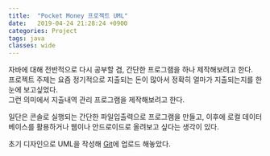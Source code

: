 ```yaml
---
title:  "Pocket Money 프로젝트 UML"
date:   2019-04-24 21:28:24 +0900
categories: Project
tags: java
classes: wide
---
```


자바에 대해 전반적으로 다시 공부할 겸, 간단한 프로그램을 하나 제작해보려고 한다.  
프로젝트 주제는 요즘 정기적으로 지출되는 돈이 많아서 정확히 얼마가 지출되는지를 한눈에 보고싶었다.  
그런 의미에서 지출내역 관리 프로그램을 제작해보려고 한다.  
  
일단은 콘솔로 실행되는 간단한 파일입출력으로 프로그램을 만들고, 이후에 로컬 데이터베이스를 활용하거나 웹이나 안드로이드로 올려보고 싶다는 생각이 있다.  
  
초기 디자인으로 UML을 작성해 [Git](https://github.com/2ssue/Pocket_Money)에 업로드 해놓았다.  